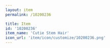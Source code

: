 ```yaml
---
layout: item
permalink: /10200236

title: Item
id: '10200236'
item_name: 'Cutie Stem Hair'
icon_url: 'item/icon/customize/10200236.png'
---
```

